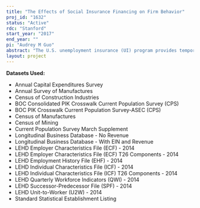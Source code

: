 ```yaml
---
title: "The Effects of Social Insurance Financing on Firm Behavior"
proj_id: "1632"
status: "Active"
rdc: "Stanford"
start_year: "2017"
end_year: ""
pi: "Audrey M Guo"
abstract: "The U.S. unemployment insurance (UI) program provides temporary monetary benefits to laid off workers, a program that millions of Americans utilize annually. Each state independently administers and finances their own UI program, determining funding schemes, rates, and program generosity within general federal guidelines. This project uses state-level variation in the financing of UI and other social insurance programs, such as workers’ compensation, to analyze the effect of social insurance financing on firm behavior and outcomes. How do firms respond to the funding mechanisms in their state and how does that feeds back into the economy as a whole?"
layout: project
---
```


**Datasets Used:**

  - Annual Capital Expenditures Survey 
  - Annual Survey of Manufactures 
  - Census of Construction Industries 
  - BOC Consolidated PIK Crosswalk Current Population Survey (CPS) 
  - BOC PIK Crosswalk Current Population Survey-ASEC (CPS) 
  - Census of Manufactures 
  - Census of Mining 
  - Current Population Survey March Supplement 
  - Longitudinal Business Database - No Revenue 
  - Longitudinal Business Database - With EIN and Revenue 
  - LEHD Employer Characteristics File (ECF) - 2014 
  - LEHD Employer Characteristics File (ECF) T26 Components - 2014 
  - LEHD Employment History File (EHF) - 2014 
  - LEHD Individual Characteristics File (ICF) - 2014 
  - LEHD Individual Characteristics File (ICF) T26 Components - 2014 
  - LEHD Quarterly Workforce Indicators (QWI) - 2014 
  - LEHD Successor-Predecessor File (SPF) - 2014 
  - LEHD Unit-to-Worker (U2W) - 2014 
  - Standard Statistical Establishment Listing 

